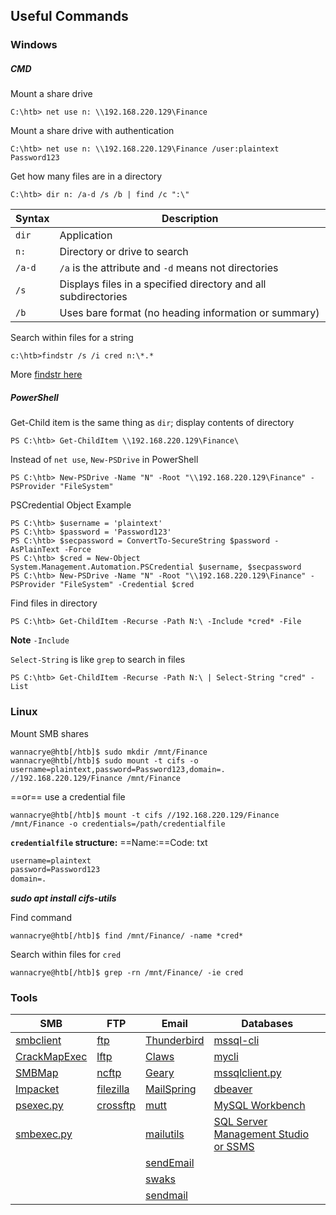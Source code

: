 ## Useful Commands

### Windows
##### CMD
Mount a share drive
```cmd-session
C:\htb> net use n: \\192.168.220.129\Finance
```

Mount a share drive with authentication
```cmd-session
C:\htb> net use n: \\192.168.220.129\Finance /user:plaintext Password123
```

Get how many files are in a directory
```cmd-session
C:\htb> dir n: /a-d /s /b | find /c ":\"
```

| **Syntax** | **Description**                                                |
| ---------- | -------------------------------------------------------------- |
| `dir`      | Application                                                    |
| `n:`       | Directory or drive to search                                   |
| `/a-d`     | `/a` is the attribute and `-d` means not directories           |
| `/s`       | Displays files in a specified directory and all subdirectories |
| `/b`       | Uses bare format (no heading information or summary)           |

Search within files for a string
```cmd-session
c:\htb>findstr /s /i cred n:\*.*
```

More [findstr here](https://docs.microsoft.com/en-us/windows-server/administration/windows-commands/findstr#examples)


##### PowerShell
Get-Child item is the same thing as `dir`; display contents of directory
```powershell-session
PS C:\htb> Get-ChildItem \\192.168.220.129\Finance\
```

Instead of `net use`, `New-PSDrive` in PowerShell
```powershell-session
PS C:\htb> New-PSDrive -Name "N" -Root "\\192.168.220.129\Finance" -PSProvider "FileSystem"
```

PSCredential Object Example
```powershell-session
PS C:\htb> $username = 'plaintext'
PS C:\htb> $password = 'Password123'
PS C:\htb> $secpassword = ConvertTo-SecureString $password -AsPlainText -Force
PS C:\htb> $cred = New-Object System.Management.Automation.PSCredential $username, $secpassword
PS C:\htb> New-PSDrive -Name "N" -Root "\\192.168.220.129\Finance" -PSProvider "FileSystem" -Credential $cred
```

Find files in directory
```powershell-session
PS C:\htb> Get-ChildItem -Recurse -Path N:\ -Include *cred* -File
```
**Note** `-Include`

`Select-String` is like `grep` to search in files
```powershell-session
PS C:\htb> Get-ChildItem -Recurse -Path N:\ | Select-String "cred" -List
```

### Linux

Mount SMB shares
```shell-session
wannacrye@htb[/htb]$ sudo mkdir /mnt/Finance
wannacrye@htb[/htb]$ sudo mount -t cifs -o username=plaintext,password=Password123,domain=. //192.168.220.129/Finance /mnt/Finance
```

==or== use a credential file

```shell-session
wannacrye@htb[/htb]$ mount -t cifs //192.168.220.129/Finance /mnt/Finance -o credentials=/path/credentialfile
```
**`credentialfile` structure:**
==Name:==Code: txt
```txt
username=plaintext
password=Password123
domain=.
```
***sudo apt install cifs-utils***

Find command
```shell-session
wannacrye@htb[/htb]$ find /mnt/Finance/ -name *cred*
```

Search within files for `cred`
```shell-session
wannacrye@htb[/htb]$ grep -rn /mnt/Finance/ -ie cred
```

### Tools
  

| **SMB**                                                                                  | **FTP**                                     | **Email**                                          | **Databases**                                                                                                                |
| ---------------------------------------------------------------------------------------- | ------------------------------------------- | -------------------------------------------------- | ---------------------------------------------------------------------------------------------------------------------------- |
| [smbclient](https://www.samba.org/samba/docs/current/man-html/smbclient.1.html)          | [ftp](https://linux.die.net/man/1/ftp)      | [Thunderbird](https://www.thunderbird.net/en-US/)  | [mssql-cli](https://github.com/dbcli/mssql-cli)                                                                              |
| [CrackMapExec](https://github.com/byt3bl33d3r/CrackMapExec)                              | [lftp](https://lftp.yar.ru/)                | [Claws](https://www.claws-mail.org/)               | [mycli](https://github.com/dbcli/mycli)                                                                                      |
| [SMBMap](https://github.com/ShawnDEvans/smbmap)                                          | [ncftp](https://www.ncftp.com/)             | [Geary](https://wiki.gnome.org/Apps/Geary)         | [mssqlclient.py](https://github.com/SecureAuthCorp/impacket/blob/master/examples/mssqlclient.py)                             |
| [Impacket](https://github.com/SecureAuthCorp/impacket)                                   | [filezilla](https://filezilla-project.org/) | [MailSpring](https://getmailspring.com/)           | [dbeaver](https://github.com/dbeaver/dbeaver)                                                                                |
| [psexec.py](https://github.com/SecureAuthCorp/impacket/blob/master/examples/psexec.py)   | [crossftp](http://www.crossftp.com/)        | [mutt](http://www.mutt.org/)                       | [MySQL Workbench](https://dev.mysql.com/downloads/workbench/)                                                                |
| [smbexec.py](https://github.com/SecureAuthCorp/impacket/blob/master/examples/smbexec.py) |                                             | [mailutils](https://mailutils.org/)                | [SQL Server Management Studio or SSMS](https://docs.microsoft.com/en-us/sql/ssms/download-sql-server-management-studio-ssms) |
|                                                                                          |                                             | [sendEmail](https://github.com/mogaal/sendemail)   |                                                                                                                              |
|                                                                                          |                                             | [swaks](http://www.jetmore.org/john/code/swaks/)   |                                                                                                                              |
|                                                                                          |                                             | [sendmail](https://en.wikipedia.org/wiki/Sendmail) |                                                                                                                              |